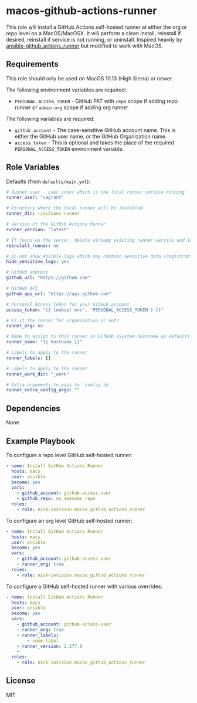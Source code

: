 # macos-github-actions-runner

This role will install a GitHub Actions self-hosted runner at either the org or repo level on a MacOS/MacOSX. It will perform a clean install, reinstall if desired, reinstall if service is not running, or uninstall. Inspired heavily by [ansible-github_actions_runner](https://github.com/MonolithProjects/ansible-github_actions_runner) but modified to work with MacOS.

## Requirements

This role should only be used on MacOS 10.13 (High Sierra) or newer.

The following environment variables are required:

- `PERSONAL_ACCESS_TOKEN` - GitHub PAT with `repo` scope if adding repo runner or `admin:org` scope if adding org runner

The following variables are required:

- `github_account` - The case-sensitive GitHub account name. This is either the GitHub user name, or the GitHub Organization name.
- `access_token` - This is optional and takes the place of the required `PERSONAL_ACCESS_TOKEN` environment variable.

## Role Variables

Defaults (from `defaults/main.yml`):

```yaml
# Runner user - user under which is the local runner service running
runner_user: "vagrant"

# Directory where the local runner will be installed
runner_dir: ~/actions-runner

# Version of the GitHub Actions Runner
runner_version: "latest"

# If found on the server, delete already existing runner service and install it again
reinstall_runner: no

# Do not show Ansible logs which may contain sensitive data (registration token)
hide_sensitive_logs: yes

# GitHub address
github_url: "https://github.com"

# GitHub API
github_api_url: "https://api.github.com"

# Personal Access Token for your GitHub account
access_token: "{{ lookup('env', 'PERSONAL_ACCESS_TOKEN') }}"

# Is it the runner for organization or not?
runner_org: no

# Name to assign to this runner in GitHub (System hostname as default)
runner_name: "{{ hostname }}"

# Labels to apply to the runner
runner_labels: []

# Labels to apply to the runner
runner_work_dir: "_work"

# Extra arguments to pass to `config.sh`
runner_extra_config_args: ""
```

## Dependencies

None

## Example Playbook

To configure a repo level GitHub self-hosted runner:

```yaml
- name: Install GitHub Actions Runner
  hosts: macs
  user: ansible
  become: yes
  vars:
    - github_account: github-access-user
    - github_repo: my_awesome_repo
  roles:
    - role: nick-invision.macos_github_actions_runner
```

To configure an org level GitHub self-hosted runner:

```yaml
- name: Install GitHub Actions Runner
  hosts: macs
  user: ansible
  become: yes
  vars:
    - github_account: github-access-user
    - runner_org: true
  roles:
    - role: nick-invision.macos_github_actions_runner
```

To configure a GitHub self-hosted runner with various overrides:

```yaml
- name: Install GitHub Actions Runner
  hosts: macs
  user: ansible
  become: yes
  vars:
    - github_account: github-access-user
    - runner_org: true
    - runner_labels:
        - some-label
    - runner_version: 2.277.0
    -
  roles:
    - role: nick-invision.macos_github_actions_runner
```

## License

MIT
